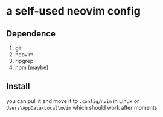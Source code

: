 # a self-used neovim config
## Dependence
1. git 
2. neovim
3. ripgrep
4. npm (maybe)
## Install
you can pull it and move it to `.config/nvim` in Linux or `Users\AppData\Local\nvim` which should work after moments

